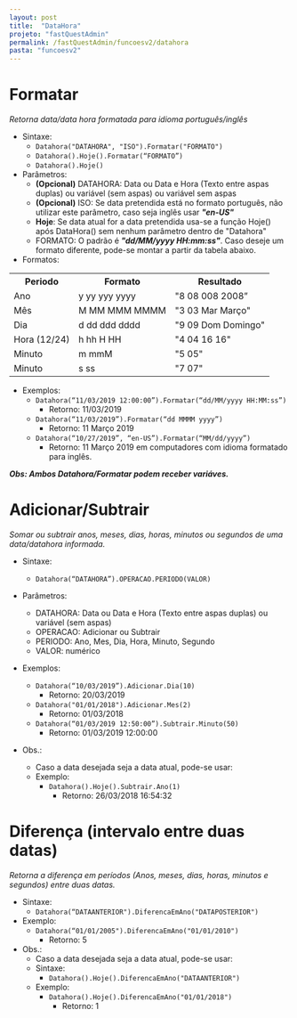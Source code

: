 ```yaml
---
layout: post
title:  "DataHora"
projeto: "fastQuestAdmin"
permalink: /fastQuestAdmin/funcoesv2/datahora
pasta: "funcoesv2"
---
```


# Formatar
*Retorna data/data hora formatada para idioma português/inglês*

- Sintaxe: 
  - `Datahora("DATAHORA", "ISO").Formatar("FORMATO")`
  - `Datahora().Hoje().Formatar(“FORMATO”)`
  - `Datahora().Hoje()`
- Parâmetros:
  - **(Opcional)** DATAHORA: Data ou Data e Hora (Texto entre aspas duplas) ou variável (sem aspas) ou variável sem aspas
  - **(Opcional)** ISO: Se data pretendida está no formato português, não utilizar este parâmetro, caso seja inglês usar ***"en-US"***
  - **Hoje**: Se data atual for a data pretendida usa-se a função Hoje() após DataHora() sem nenhum parâmetro dentro de "Datahora"
  - FORMATO: O padrão é ***"dd/MM/yyyy HH:mm:ss"***. Caso deseje um formato diferente, pode-se montar a partir da tabela abaixo.
- Formatos:
<table>
  <tr>
    <th>Periodo</th><th>Formato</th><th>Resultado</th></tr>
  <tr>
    <td>Ano</td><td>y yy yyy yyyy</td><td>"8 08 008 2008”</td></tr>
  <tr>
    <td>Mês</td><td>M MM MMM MMMM</td><td>"3 03 Mar Março"</td></tr>
  <tr>
    <td>Dia</td><td>d dd ddd dddd</td><td>"9 09 Dom Domingo"</td></tr>
  <tr>
    <td>Hora (12/24)</td><td>h hh H HH</td><td>"4 04 16 16"</td></tr>
  <tr>
    <td>Minuto</td><td>m mmM</td><td>"5 05"</td></tr>
  <tr>
    <td>Minuto</td><td>s ss</td><td>"7 07"</td></tr>
</table>

- Exemplos: 
  - `Datahora(“11/03/2019 12:00:00”).Formatar(“dd/MM/yyyy HH:MM:ss”)`
    - Retorno: 11/03/2019 
  - `Datahora(“11/03/2019”).Formatar(“dd MMMM yyyy”)`
    - Retorno: 11 Março 2019
  - `Datahora(“10/27/2019”, “en-US”).Formatar(“MM/dd/yyyy”)`
    - Retorno: 11 Março 2019 em computadores com idioma formatado para inglês.

***Obs: Ambos Datahora/Formatar podem receber variáves.***


# Adicionar/Subtrair
*Somar ou subtrair anos, meses, dias, horas, minutos ou segundos de uma data/datahora informada.*

- Sintaxe:
  - `Datahora(“DATAHORA”).OPERACAO.PERIODO(VALOR)`
- Parâmetros:
  - DATAHORA: Data ou Data e Hora (Texto entre aspas duplas) ou variável (sem aspas)
  - OPERACAO: Adicionar ou Subtrair
  - PERIODO: Ano, Mes, Dia, Hora, Minuto, Segundo
  - VALOR: numérico
- Exemplos:
  - `Datahora(“10/03/2019”).Adicionar.Dia(10)`
    - Retorno: 20/03/2019
  - `Datahora("01/01/2018").Adicionar.Mes(2)`
    - Retorno: 01/03/2018
  - `Datahora(“01/03/2019 12:50:00”).Subtrair.Minuto(50)`
    - Retorno: 01/03/2019 12:00:00

- Obs.:
  - Caso a data desejada seja a data atual, pode-se usar:
  - Exemplo:
    - `Datahora().Hoje().Subtrair.Ano(1)`
      - Retorno: 26/03/2018 16:54:32


# Diferença (intervalo entre duas datas)
*Retorna a diferença em períodos (Anos, meses, dias, horas, minutos e segundos) entre duas datas.*

- Sintaxe:
  - `Datahora(“DATAANTERIOR").DiferencaEmAno("DATAPOSTERIOR")`
- Exemplo:
  - `Datahora(“01/01/2005").DiferencaEmAno("01/01/2010")`
    - Retorno: 5
- Obs.:
    - Caso a data desejada seja a data atual, pode-se usar:
    - Sintaxe:
      - `Datahora().Hoje().DiferencaEmAno("DATAANTERIOR")`
    - Exemplo:
      - `Datahora().Hoje().DiferencaEmAno("01/01/2018")`
        - Retorno: 1

